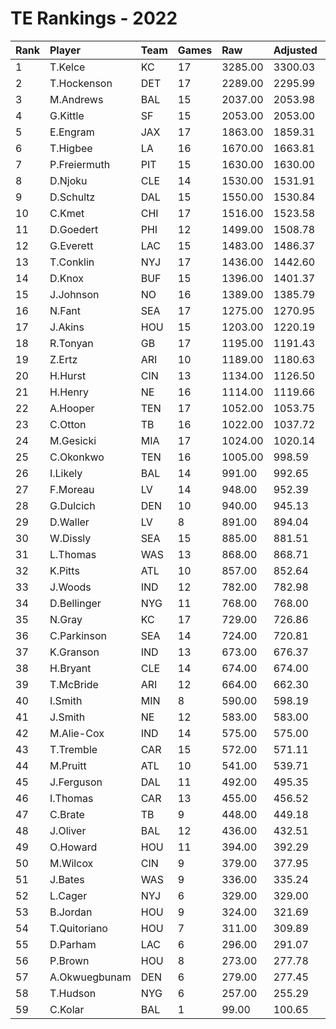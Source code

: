 # TE Rankings - 2022

| Rank | Player        | Team | Games | Raw     | Adjusted | Difficulty | Avg/Game | Typical | Consistency | Trend    |
| :----| :-------------| :----| :-----| :-------| :--------| :----------| :--------| :-------| :-----------| :--------|
| 1    | T.Kelce       | KC   | 17    | 3285.00 | 3300.03  | 1.005      | 193.24   | 183.50  | 8/1/8       | +80.2%   |
| 2    | T.Hockenson   | DET  | 17    | 2289.00 | 2295.99  | 1.003      | 134.65   | 117.50  | 9/1/7       | +163.1%  |
| 3    | M.Andrews     | BAL  | 15    | 2037.00 | 2053.98  | 1.008      | 135.80   | 152.50  | 10/0/5      | +213.0%  |
| 4    | G.Kittle      | SF   | 15    | 2053.00 | 2053.00  | 1.000      | 136.87   | 142.50  | 9/0/6       | +210.8%  |
| 5    | E.Engram      | JAX  | 17    | 1863.00 | 1859.31  | 0.998      | 109.59   | 96.50   | 8/1/8       | +309.9%  |
| 6    | T.Higbee      | LA   | 16    | 1670.00 | 1663.81  | 0.996      | 104.38   | 100.50  | 7/2/7       | +230.4%  |
| 7    | P.Freiermuth  | PIT  | 15    | 1630.00 | 1630.00  | 1.000      | 108.67   | 110.50  | 6/2/7       | +121.9%  |
| 8    | D.Njoku       | CLE  | 14    | 1530.00 | 1531.91  | 1.001      | 109.29   | 96.50   | 6/1/7       | +198.4%  |
| 9    | D.Schultz     | DAL  | 15    | 1550.00 | 1530.84  | 0.988      | 103.33   | 105.50  | 8/1/6       | +252.8%  |
| 10   | C.Kmet        | CHI  | 17    | 1516.00 | 1523.58  | 1.005      | 89.18    | 79.50   | 9/1/7       | +197.2%  |
| 11   | D.Goedert     | PHI  | 12    | 1499.00 | 1508.78  | 1.007      | 124.92   | 120.00  | 6/1/5       | +69.1%   |
| 12   | G.Everett     | LAC  | 15    | 1483.00 | 1486.37  | 1.002      | 98.87    | 100.00  | 7/3/5       | +95.2%   |
| 13   | T.Conklin     | NYJ  | 17    | 1436.00 | 1442.60  | 1.005      | 84.47    | 77.50   | 8/1/8       | +262.2%  |
| 14   | D.Knox        | BUF  | 15    | 1396.00 | 1401.37  | 1.004      | 93.07    | 94.00   | 9/0/6       | +153.7%  |
| 15   | J.Johnson     | NO   | 16    | 1389.00 | 1385.79  | 0.998      | 86.81    | 82.50   | 8/0/8       | +303.3%  |
| 16   | N.Fant        | SEA  | 17    | 1275.00 | 1270.95  | 0.997      | 75.00    | 70.00   | 8/3/6       | +139.6%  |
| 17   | J.Akins       | HOU  | 15    | 1203.00 | 1220.19  | 1.014      | 80.20    | 73.50   | 8/1/6       | +258.5%  |
| 18   | R.Tonyan      | GB   | 17    | 1195.00 | 1191.43  | 0.997      | 70.29    | 63.00   | 7/2/8       | +186.5%  |
| 19   | Z.Ertz        | ARI  | 10    | 1189.00 | 1180.63  | 0.993      | 118.90   | 124.00  | 3/2/5       | INACTIVE |
| 20   | H.Hurst       | CIN  | 13    | 1134.00 | 1126.50  | 0.993      | 87.23    | 83.50   | 5/2/6       | +126.8%  |
| 21   | H.Henry       | NE   | 16    | 1114.00 | 1119.66  | 1.005      | 69.62    | 71.50   | 9/0/7       | +276.1%  |
| 22   | A.Hooper      | TEN  | 17    | 1052.00 | 1053.75  | 1.002      | 61.88    | 57.00   | 8/1/8       | +219.5%  |
| 23   | C.Otton       | TB   | 16    | 1022.00 | 1037.72  | 1.015      | 63.88    | 71.00   | 10/1/5      | +291.3%  |
| 24   | M.Gesicki     | MIA  | 17    | 1024.00 | 1020.14  | 0.996      | 60.24    | 56.00   | 10/1/6      | +623.8%  |
| 25   | C.Okonkwo     | TEN  | 16    | 1005.00 | 998.59   | 0.994      | 62.81    | 68.00   | 9/1/6       | +398.2%  |
| 26   | I.Likely      | BAL  | 14    | 991.00  | 992.65   | 1.002      | 70.79    | 59.50   | 7/1/6       | +386.4%  |
| 27   | F.Moreau      | LV   | 14    | 948.00  | 952.39   | 1.005      | 67.71    | 66.00   | 6/2/6       | +144.7%  |
| 28   | G.Dulcich     | DEN  | 10    | 940.00  | 945.13   | 1.005      | 94.00    | 85.00   | 4/0/6       | +162.9%  |
| 29   | D.Waller      | LV   | 8     | 891.00  | 894.04   | 1.003      | 111.38   | 115.00  | 4/0/4       | +99.0%   |
| 30   | W.Dissly      | SEA  | 15    | 885.00  | 881.51   | 0.996      | 59.00    | 59.50   | 10/1/4      | +166.1%  |
| 31   | L.Thomas      | WAS  | 13    | 868.00  | 868.71   | 1.001      | 66.77    | 68.50   | 7/0/6       | +259.8%  |
| 32   | K.Pitts       | ATL  | 10    | 857.00  | 852.64   | 0.995      | 85.70    | 75.00   | 6/0/4       | INACTIVE |
| 33   | J.Woods       | IND  | 12    | 782.00  | 782.98   | 1.001      | 65.17    | 65.50   | 8/0/4       | +288.8%  |
| 34   | D.Bellinger   | NYG  | 11    | 768.00  | 768.00   | 1.000      | 69.82    | 68.00   | 5/0/6       | +128.9%  |
| 35   | N.Gray        | KC   | 17    | 729.00  | 726.86   | 0.997      | 42.88    | 40.50   | 9/2/6       | +141.7%  |
| 36   | C.Parkinson   | SEA  | 14    | 724.00  | 720.81   | 0.996      | 51.71    | 48.00   | 8/0/6       | +279.5%  |
| 37   | K.Granson     | IND  | 13    | 673.00  | 676.37   | 1.005      | 51.77    | 49.00   | 7/0/6       | INACTIVE |
| 38   | H.Bryant      | CLE  | 14    | 674.00  | 674.00   | 1.000      | 48.14    | 48.50   | 9/0/5       | +156.6%  |
| 39   | T.McBride     | ARI  | 12    | 664.00  | 662.30   | 0.997      | 55.33    | 46.00   | 5/0/7       | +546.1%  |
| 40   | I.Smith       | MIN  | 8     | 590.00  | 598.19   | 1.014      | 73.75    | 80.00   | 5/0/3       | +131.5%  |
| 41   | J.Smith       | NE   | 12    | 583.00  | 583.00   | 1.000      | 48.58    | 48.50   | 5/1/6       | +166.7%  |
| 42   | M.Alie-Cox    | IND  | 14    | 575.00  | 575.00   | 1.000      | 41.07    | 27.50   | 9/0/5       | +476.5%  |
| 43   | T.Tremble     | CAR  | 15    | 572.00  | 571.11   | 0.998      | 38.13    | 41.00   | 8/1/6       | +756.8%  |
| 44   | M.Pruitt      | ATL  | 10    | 541.00  | 539.71   | 0.998      | 54.10    | 50.50   | 5/0/5       | +291.8%  |
| 45   | J.Ferguson    | DAL  | 11    | 492.00  | 495.35   | 1.007      | 44.73    | 40.00   | 7/1/3       | +272.2%  |
| 46   | I.Thomas      | CAR  | 13    | 455.00  | 456.52   | 1.003      | 35.00    | 33.00   | 7/1/5       | +116.6%  |
| 47   | C.Brate       | TB   | 9     | 448.00  | 449.18   | 1.003      | 49.78    | 40.00   | 3/2/4       | INACTIVE |
| 48   | J.Oliver      | BAL  | 12    | 436.00  | 432.51   | 0.992      | 36.33    | 24.50   | 7/0/5       | +890.0%  |
| 49   | O.Howard      | HOU  | 11    | 394.00  | 392.29   | 0.996      | 35.82    | 26.00   | 5/1/5       | +811.6%  |
| 50   | M.Wilcox      | CIN  | 9     | 379.00  | 377.95   | 0.997      | 42.11    | 28.00   | 5/1/3       | +241.1%  |
| 51   | J.Bates       | WAS  | 9     | 336.00  | 335.24   | 0.998      | 37.33    | 36.00   | 5/0/4       | INACTIVE |
| 52   | L.Cager       | NYJ  | 6     | 329.00  | 329.00   | 1.000      | 54.83    | 42.00   | 3/0/3       | +622.5%  |
| 53   | B.Jordan      | HOU  | 9     | 324.00  | 321.69   | 0.993      | 36.00    | 31.00   | 4/1/4       | +190.3%  |
| 54   | T.Quitoriano  | HOU  | 7     | 311.00  | 309.89   | 0.996      | 44.43    | 37.50   | 3/0/4       | +1380.0% |
| 55   | D.Parham      | LAC  | 6     | 296.00  | 291.07   | 0.983      | 49.33    | 45.00   | 2/0/4       | +179.5%  |
| 56   | P.Brown       | HOU  | 8     | 273.00  | 277.78   | 1.018      | 34.12    | 42.50   | 4/1/3       | INACTIVE |
| 57   | A.Okwuegbunam | DEN  | 6     | 279.00  | 277.45   | 0.994      | 46.50    | 48.50   | 4/0/2       | +916.0%  |
| 58   | T.Hudson      | NYG  | 6     | 257.00  | 255.29   | 0.993      | 42.83    | 39.00   | 3/0/3       | INACTIVE |
| 59   | C.Kolar       | BAL  | 1     | 99.00   | 100.65   | 1.017      | 99.00    | 99.00   | 0/1/0       | N/A      |

